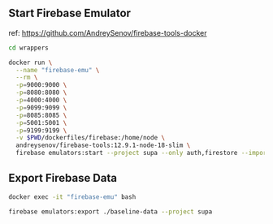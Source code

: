 ## Start Firebase Emulator

ref: https://github.com/AndreySenov/firebase-tools-docker

```bash
cd wrappers

docker run \
  --name "firebase-emu" \
  --rm \
  -p=9000:9000 \
  -p=8080:8080 \
  -p=4000:4000 \
  -p=9099:9099 \
  -p=8085:8085 \
  -p=5001:5001 \
  -p=9199:9199 \
  -v $PWD/dockerfiles/firebase:/home/node \
  andreysenov/firebase-tools:12.9.1-node-18-slim \
  firebase emulators:start --project supa --only auth,firestore --import=/home/node/baseline-data
```

## Export Firebase Data

```bash
docker exec -it "firebase-emu" bash

firebase emulators:export ./baseline-data --project supa
```
